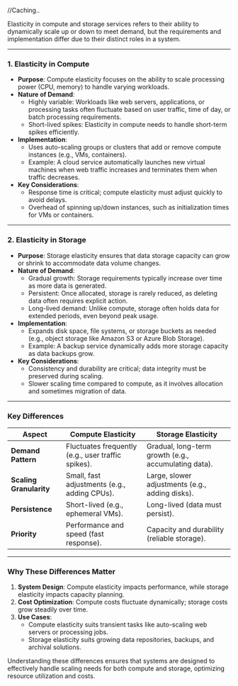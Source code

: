 //Caching..

Elasticity in compute and storage services refers to their ability to dynamically scale up or down to meet demand, but the requirements and implementation differ due to their distinct roles in a system.

---

### **1. Elasticity in Compute**
- **Purpose**: Compute elasticity focuses on the ability to scale processing power (CPU, memory) to handle varying workloads.
- **Nature of Demand**:
  - Highly variable: Workloads like web servers, applications, or processing tasks often fluctuate based on user traffic, time of day, or batch processing requirements.
  - Short-lived spikes: Elasticity in compute needs to handle short-term spikes efficiently.
- **Implementation**:
  - Uses auto-scaling groups or clusters that add or remove compute instances (e.g., VMs, containers).
  - Example: A cloud service automatically launches new virtual machines when web traffic increases and terminates them when traffic decreases.
- **Key Considerations**:
  - Response time is critical; compute elasticity must adjust quickly to avoid delays.
  - Overhead of spinning up/down instances, such as initialization times for VMs or containers.

---

### **2. Elasticity in Storage**
- **Purpose**: Storage elasticity ensures that data storage capacity can grow or shrink to accommodate data volume changes.
- **Nature of Demand**:
  - Gradual growth: Storage requirements typically increase over time as more data is generated.
  - Persistent: Once allocated, storage is rarely reduced, as deleting data often requires explicit action.
  - Long-lived demand: Unlike compute, storage often holds data for extended periods, even beyond peak usage.
- **Implementation**:
  - Expands disk space, file systems, or storage buckets as needed (e.g., object storage like Amazon S3 or Azure Blob Storage).
  - Example: A backup service dynamically adds more storage capacity as data backups grow.
- **Key Considerations**:
  - Consistency and durability are critical; data integrity must be preserved during scaling.
  - Slower scaling time compared to compute, as it involves allocation and sometimes migration of data.

---

### **Key Differences**
| Aspect                | Compute Elasticity                                   | Storage Elasticity                                  |
|-----------------------|----------------------------------------------------|---------------------------------------------------|
| **Demand Pattern**     | Fluctuates frequently (e.g., user traffic spikes). | Gradual, long-term growth (e.g., accumulating data). |
| **Scaling Granularity**| Small, fast adjustments (e.g., adding CPUs).       | Large, slower adjustments (e.g., adding disks).    |
| **Persistence**        | Short-lived (e.g., ephemeral VMs).                | Long-lived (data must persist).                    |
| **Priority**           | Performance and speed (fast response).            | Capacity and durability (reliable storage).        |

---

### **Why These Differences Matter**
1. **System Design**: Compute elasticity impacts performance, while storage elasticity impacts capacity planning.
2. **Cost Optimization**: Compute costs fluctuate dynamically; storage costs grow steadily over time.
3. **Use Cases**:
   - Compute elasticity suits transient tasks like auto-scaling web servers or processing jobs.
   - Storage elasticity suits growing data repositories, backups, and archival solutions.

Understanding these differences ensures that systems are designed to effectively handle scaling needs for both compute and storage, optimizing resource utilization and costs.




